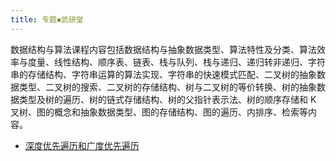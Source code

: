 ```yaml
---
title: 专题◾武研堂
---
```


数据结构与算法课程内容包括数据结构与抽象数据类型、算法特性及分类、算法效率与度量、线性结构、顺序表、链表、栈与队列、栈与递归、递归转非递归、字符串的存储结构、字符串运算的算法实现、字符串的快速模式匹配、二叉树的抽象数据类型、二叉树的搜索、二叉树的存储结构、树与二叉树的等价转换、树的抽象数据类型及树的遍历、树的链式存储结构、树的父指针表示法、树的顺序存储和 K 叉树、图的概念和抽象数据类型、图的存储结构、图的遍历、内排序、检索等内容。

- [深度优先遍历和广度优先遍历](./%E6%B7%B1%E5%BA%A6%E4%BC%98%E5%85%88%E9%81%8D%E5%8E%86%E5%92%8C%E5%B9%BF%E5%BA%A6%E4%BC%98%E5%85%88%E9%81%8D%E5%8E%86.md)
